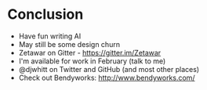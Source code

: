 <!SLIDE >
# Conclusion

- Have fun writing AI
- May still be some design churn
- Zetawar on Gitter - https://gitter.im/Zetawar
- I'm available for work in February (talk to me)
- @djwhitt on Twitter and GitHub (and most other places)
- Check out Bendyworks: http://www.bendyworks.com/
